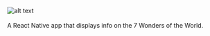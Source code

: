 ![alt text](https://i.ibb.co/CJ2YXXF/Screenshot-2020-03-11-at-14-04-23.png)
<br/><br/>
A React Native app that displays info on the 7 Wonders of the World.
